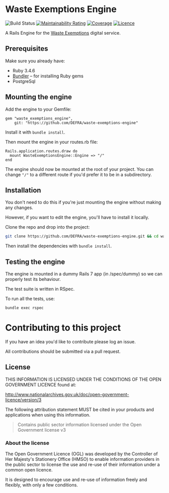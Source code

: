 # Waste Exemptions Engine

![Build Status](https://github.com/DEFRA/waste-exemptions-engine/workflows/CI/badge.svg?branch=main)
[![Maintainability Rating](https://sonarcloud.io/api/project_badges/measure?project=DEFRA_waste-exemptions-engine&metric=sqale_rating)](https://sonarcloud.io/dashboard?id=DEFRA_waste-exemptions-engine)
[![Coverage](https://sonarcloud.io/api/project_badges/measure?project=DEFRA_waste-exemptions-engine&metric=coverage)](https://sonarcloud.io/dashboard?id=DEFRA_waste-exemptions-engine)
[![Licence](https://img.shields.io/badge/Licence-OGLv3-blue.svg)](http://www.nationalarchives.gov.uk/doc/open-government-licence/version/3)

A Rails Engine for the [Waste Exemptions](https://github.com/DEFRA/waste-exemptions) digital service.

## Prerequisites

Make sure you already have:

- Ruby 3.4.6
- [Bundler](http://bundler.io/) – for installing Ruby gems
- PostgreSql

## Mounting the engine

Add the engine to your Gemfile:

```
gem "waste_exemptions_engine",
    git: "https://github.com/DEFRA/waste-exemptions-engine"
```

Install it with `bundle install`.

Then mount the engine in your routes.rb file:

```
Rails.application.routes.draw do
  mount WasteExemptionsEngine::Engine => "/"
end
```

The engine should now be mounted at the root of your project. You can change `"/"` to a different route if you'd prefer it to be in a subdirectory.

## Installation

You don't need to do this if you're just mounting the engine without making any changes.

However, if you want to edit the engine, you'll have to install it locally.

Clone the repo and drop into the project:

```bash
git clone https://github.com/DEFRA/waste-exemptions-engine.git && cd waste-exemptions-engine
```

Then install the dependencies with `bundle install`.

## Testing the engine

The engine is mounted in a dummy Rails 7 app (in /spec/dummy) so we can properly test its behaviour.

The test suite is written in RSpec.

To run all the tests, use:

`bundle exec rspec`

# Contributing to this project

If you have an idea you'd like to contribute please log an issue.

All contributions should be submitted via a pull request.

## License

THIS INFORMATION IS LICENSED UNDER THE CONDITIONS OF THE OPEN GOVERNMENT LICENCE found at:

http://www.nationalarchives.gov.uk/doc/open-government-licence/version/3

The following attribution statement MUST be cited in your products and applications when using this information.

> Contains public sector information licensed under the Open Government license v3

### About the license

The Open Government Licence (OGL) was developed by the Controller of Her Majesty's Stationery Office (HMSO) to enable information providers in the public sector to license the use and re-use of their information under a common open licence.

It is designed to encourage use and re-use of information freely and flexibly, with only a few conditions.

